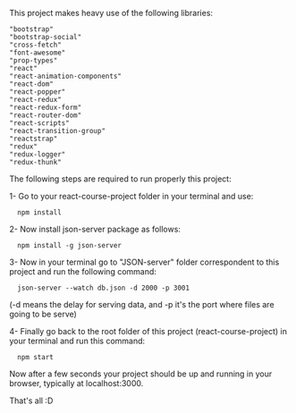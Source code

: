 This project makes heavy use of the following libraries:

    "bootstrap"
    "bootstrap-social"
    "cross-fetch"
    "font-awesome"
    "prop-types"
    "react"
    "react-animation-components"
    "react-dom"
    "react-popper"
    "react-redux"
    "react-redux-form"
    "react-router-dom"
    "react-scripts"
    "react-transition-group"
    "reactstrap"
    "redux"
    "redux-logger"
    "redux-thunk"

The following steps are required to run properly this project:

1- Go to your react-course-project folder in your terminal and use:
   
      npm install
   
2- Now install json-server package as follows:

      npm install -g json-server

3- Now in your terminal go to "JSON-server" folder correspondent to this project and run the following command:
  
      json-server --watch db.json -d 2000 -p 3001
  
  (-d means the delay for serving data, and -p it's the port where files are going to be serve)
  
 4- Finally go back to the root folder of this project (react-course-project) in your terminal and run this command: 
 
      npm start
    
   Now after a few seconds your project should be up and running in your browser, typically at localhost:3000.
   
   That's all :D
